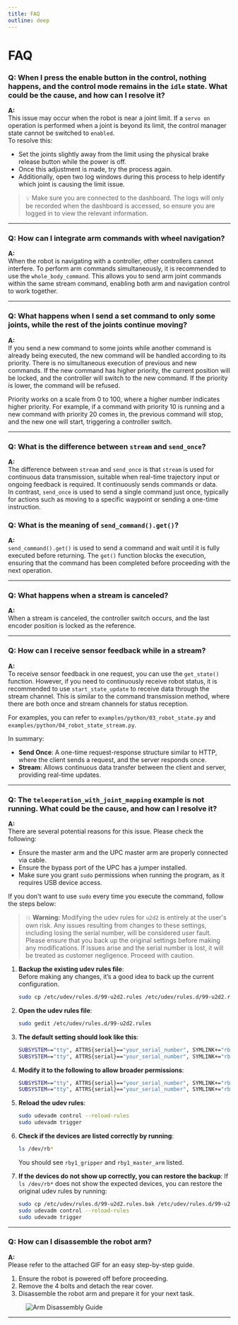 ```yaml
---
title: FAQ
outline: deep 
---
```


# FAQ

### Q: When I press the enable button in the control, nothing happens, and the control mode remains in the `idle` state. What could be the cause, and how can I resolve it?

**A:**  
This issue may occur when the robot is near a joint limit. If a `servo on` operation is performed when a joint is beyond its limit, the control manager state cannot be switched to `enabled`.  
To resolve this:  
- Set the joints slightly away from the limit using the physical brake release button while the power is off.  
- Once this adjustment is made, try the process again.  
- Additionally, open two log windows during this process to help identify which joint is causing the limit issue.  

> :bulb: Make sure you are connected to the dashboard. The logs will only be recorded when the dashboard is accessed, so ensure you are logged in to view the relevant information.


---

### Q: How can I integrate arm commands with wheel navigation?

**A:**  
When the robot is navigating with a controller, other controllers cannot interfere. To perform arm commands simultaneously, it is recommended to use the `whole_body_command`. This allows you to send arm joint commands within the same stream command, enabling both arm and navigation control to work together.

---

### Q: What happens when I send a set command to only some joints, while the rest of the joints continue moving?

**A:**  
If you send a new command to some joints while another command is already being executed, the new command will be handled according to its priority. There is no simultaneous execution of previous and new commands. If the new command has higher priority, the current position will be locked, and the controller will switch to the new command. If the priority is lower, the command will be refused.

Priority works on a scale from 0 to 100, where a higher number indicates higher priority. For example, if a command with priority 10 is running and a new command with priority 20 comes in, the previous command will stop, and the new one will start, triggering a controller switch.

---

### Q: What is the difference between `stream` and `send_once`?

**A:**  
The difference between `stream` and `send_once` is that `stream` is used for continuous data transmission, suitable when real-time trajectory input or ongoing feedback is required. It continuously sends commands or data.  
In contrast, `send_once` is used to send a single command just once, typically for actions such as moving to a specific waypoint or sending a one-time instruction.


### Q: What is the meaning of `send_command().get()`?

**A:**  
`send_command().get()` is used to send a command and wait until it is fully executed before returning. The `get()` function blocks the execution, ensuring that the command has been completed before proceeding with the next operation.

---

### Q: What happens when a stream is canceled?

**A:**  
When a stream is canceled, the controller switch occurs, and the last encoder position is locked as the reference.

---

### Q: How can I receive sensor feedback while in a stream?

**A:**  
To receive sensor feedback in one request, you can use the `get_state()` function. However, if you need to continuously receive robot status, it is recommended to use `start_state_update` to receive data through the stream channel. This is similar to the command transmission method, where there are both once and stream channels for status reception.

For examples, you can refer to `examples/python/03_robot_state.py` and `examples/python/04_robot_state_stream.py`.

In summary:
- **Send Once**: A one-time request-response structure similar to HTTP, where the client sends a request, and the server responds once.
- **Stream**: Allows continuous data transfer between the client and server, providing real-time updates.

---

### Q: The `teleoperation_with_joint_mapping` example is not running. What could be the cause, and how can I resolve it?

**A:**  
There are several potential reasons for this issue. Please check the following:  
- Ensure the master arm and the UPC master arm are properly connected via cable.  
- Ensure the bypass port of the UPC has a jumper installed.  
- Make sure you grant `sudo` permissions when running the program, as it requires USB device access.

If you don't want to use `sudo` every time you execute the command, follow the steps below:

> :collision: **Warning:** Modifying the udev rules for `u2d2` is entirely at the user's own risk. Any issues resulting from changes to these settings, including losing the serial number, will be considered user fault. Please ensure that you back up the original settings before making any modifications. If issues arise and the serial number is lost, it will be treated as customer negligence. Proceed with caution.

1. **Backup the existing udev rules file**:  
   Before making any changes, it’s a good idea to back up the current configuration.
   ```bash
   sudo cp /etc/udev/rules.d/99-u2d2.rules /etc/udev/rules.d/99-u2d2.rules.bak
   ```

2. **Open the udev rules file**:
   ```bash
   sudo gedit /etc/udev/rules.d/99-u2d2.rules
   ```

3. **The default setting should look like this**:
   ```bash
   SUBSYSTEM=="tty", ATTRS{serial}=="your_serial_number", SYMLINK+="rby1_gripper" 
   SUBSYSTEM=="tty", ATTRS{serial}=="your_serial_number", SYMLINK+="rby1_master_arm"
   ```

4. **Modify it to the following to allow broader permissions**:
   ```bash
   SUBSYSTEM=="tty", ATTRS{serial}=="your_serial_number", SYMLINK+="rby1_gripper", MODE="0666", RUN+="/bin/chmod 666 /sys/bus/usb-serial/devices/%k/latency_timer" 
   SUBSYSTEM=="tty", ATTRS{serial}=="your_serial_number", SYMLINK+="rby1_master_arm", MODE="0666", RUN+="/bin/chmod 666 /sys/bus/usb-serial/devices/%k/latency_timer"
   ```

5. **Reload the udev rules**:
   ```bash
   sudo udevadm control --reload-rules
   sudo udevadm trigger
   ```

6. **Check if the devices are listed correctly by running**:
   ```bash
   ls /dev/rb*
   ```
   You should see `rby1_gripper` and `rby1_master_arm` listed.

7. **If the devices do not show up correctly, you can restore the backup**:
   If `ls /dev/rb*` does not show the expected devices, you can restore the original udev rules by running:
   ```bash
   sudo cp /etc/udev/rules.d/99-u2d2.rules.bak /etc/udev/rules.d/99-u2d2.rules
   sudo udevadm control --reload-rules
   sudo udevadm trigger
   ```

---
### Q: How can I disassemble the robot arm?

**A:**  
Please refer to the attached GIF for an easy step-by-step guide.
1.	Ensure the robot is powered off before proceeding.
2.	Remove the 4 bolts and detach the rear cover.
3.	Disassemble the robot arm and prepare it for your next task.


<figure>
    <img src="/images/arm_disassembly.gif" alt="Arm Disassembly Guide" />
</figure>


---